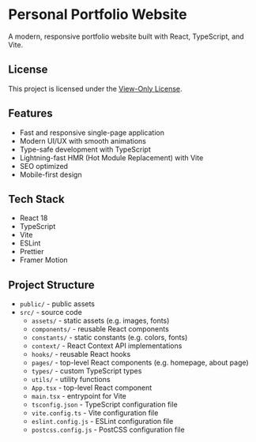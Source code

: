 # Personal Portfolio Website

A modern, responsive portfolio website built with React, TypeScript, and Vite.

## License

This project is licensed under the [View-Only License](LICENSE).

## Features

- Fast and responsive single-page application
- Modern UI/UX with smooth animations
- Type-safe development with TypeScript
- Lightning-fast HMR (Hot Module Replacement) with Vite
- SEO optimized
- Mobile-first design

## Tech Stack

- React 18
- TypeScript
- Vite
- ESLint
- Prettier
- Framer Motion

## Project Structure
- `public/` - public assets
- `src/` - source code
	+ `assets/` - static assets (e.g. images, fonts)
	+ `components/` - reusable React components
	+ `constants/` - static constants (e.g. colors, fonts)
	+ `context/` - React Context API implementations
	+ `hooks/` - reusable React hooks
	+ `pages/` - top-level React components (e.g. homepage, about page)
	+ `types/` - custom TypeScript types
	+ `utils/` - utility functions
	+ `App.tsx` - top-level React component
	+ `main.tsx` - entrypoint for Vite
    + `tsconfig.json` - TypeScript configuration file
    + `vite.config.ts` - Vite configuration file
    + `eslint.config.js` - ESLint configuration file
    + `postcss.config.js` - PostCSS configuration file
    